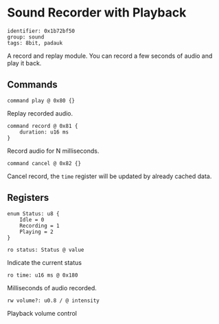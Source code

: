 # Sound Recorder with Playback

    identifier: 0x1b72bf50
    group: sound
    tags: 8bit, padauk
    
A record and replay module. You can record a few seconds of audio and play it back.

## Commands

    command play @ 0x80 {}
    
Replay recorded audio.
    
    command record @ 0x81 {
        duration: u16 ms
    }
    
Record audio for N milliseconds.

    command cancel @ 0x82 {}
    
Cancel record, the `time` register will be updated by already cached data.

## Registers

    enum Status: u8 {
        Idle = 0
        Recording = 1
        Playing = 2
    }

    ro status: Status @ value

Indicate the current status 

    ro time: u16 ms @ 0x180
    
Milliseconds of audio recorded.

    rw volume?: u0.8 / @ intensity

Playback volume control 

